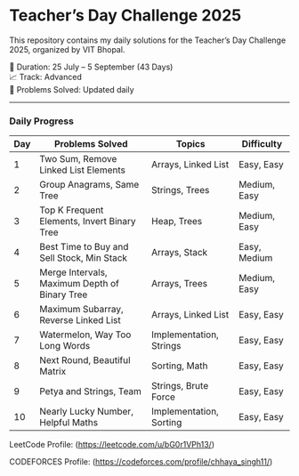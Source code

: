 # Teacher’s Day Challenge 2025

This repository contains my daily solutions for the Teacher’s Day Challenge 2025, organized by VIT Bhopal.

📅 Duration: 25 July – 5 September (43 Days)  
📈 Track: Advanced  
🎯 Problems Solved: Updated daily

---

### Daily Progress

| Day | Problems Solved | Topics | Difficulty |
|-----|----------------|--------|------------|
| 1   | Two Sum, Remove Linked List Elements | Arrays, Linked List | Easy, Easy |
| 2   | Group Anagrams, Same Tree | Strings, Trees | Medium, Easy |
| 3   | Top K Frequent Elements, Invert Binary Tree | Heap, Trees | Medium, Easy |
| 4   | 	Best Time to Buy and Sell Stock, Min Stack | Arrays, Stack | Easy, Medium |
| 5   | 	Merge Intervals, Maximum Depth of Binary Tree | Arrays, Trees | Medium, Easy |
| 6   | 	Maximum Subarray, Reverse Linked List | Arrays, Linked List | Easy, Easy |
| 7   | 		Watermelon, Way Too Long Words |	Implementation, Strings | Easy, Easy |
| 8   | 		Next Round, 	Beautiful Matrix |		Sorting, Math | Easy, Easy |
| 9   | 		Petya and Strings, 	Team |		Strings, Brute Force | Easy, Easy |
| 10   | 			Nearly Lucky Number, 	Helpful Maths |			Implementation, 	Sorting | Easy, Easy |

LeetCode Profile: (https://leetcode.com/u/bG0r1VPh13/) 

CODEFORCES Profile: (https://codeforces.com/profile/chhaya_singh11/)



